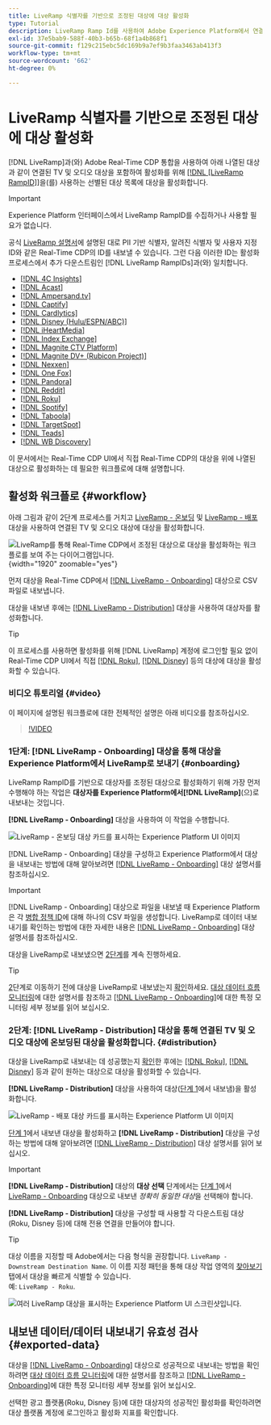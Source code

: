 ```yaml
---
title: LiveRamp 식별자를 기반으로 조정된 대상에 대상 활성화
type: Tutorial
description: LiveRamp Ramp Id를 사용하여 Adobe Experience Platform에서 연결된 TV 및 오디오 대상 및 기타 통합에 대한 대상을 활성화하는 방법을 알아봅니다.
exl-id: 37e5bab9-588f-40b3-b65b-68f1a4b868f1
source-git-commit: f129c215ebc5dc169b9a7ef9b3faa3463ab413f3
workflow-type: tm+mt
source-wordcount: '662'
ht-degree: 0%

---
```


# LiveRamp 식별자를 기반으로 조정된 대상에 대상 활성화

[!DNL LiveRamp]과(와) Adobe Real-Time CDP 통합을 사용하여 아래 나열된 대상과 같이 연결된 TV 및 오디오 대상을 포함하여 활성화를 위해 [[!DNL [LiveRamp RampID]]](https://docs.liveramp.com/connect/en/interpreting-rampid,-liveramp-s-people-based-identifier.html)을(를) 사용하는 선별된 대상 목록에 대상을 활성화합니다.

>[!IMPORTANT]
>
>Experience Platform 인터페이스에서 LiveRamp RampID를 수집하거나 사용할 필요가 없습니다.
>
> 공식 [LiveRamp 설명서](https://docs.liveramp.com/connect/en/identity-and-identifier-terms-and-concepts.html#known-identifiers)에 설명된 대로 PII 기반 식별자, 알려진 식별자 및 사용자 지정 ID와 같은 Real-Time CDP의 ID를 내보낼 수 있습니다. 그런 다음 이러한 ID는 활성화 프로세스에서 추가 다운스트림인 [!DNL LiveRamp RampIDs]과(와) 일치합니다.


* [[!DNL 4C Insights]](#insights)
* [[!DNL Acast]](#acast)
* [[!DNL Ampersand.tv]](#ampersand-tv)
* [[!DNL Captify]](#captify)
* [[!DNL Cardlytics]](#cardlytics)
* [[!DNL Disney (Hulu/ESPN/ABC)]](#disney)
* [[!DNL iHeartMedia]](#iheartmedia)
* [[!DNL Index Exchange]](#index-exchange)
* [[!DNL Magnite CTV Platform]](#magnite)
* [[!DNL Magnite DV+ (Rubicon Project)]](#magnite-dv)
* [[!DNL Nexxen]](#nexxen)
* [[!DNL One Fox]](#fox)
* [[!DNL Pandora]](#pandora)
* [[!DNL Reddit]](#reddit)
* [[!DNL Roku]](#roku)
* [[!DNL Spotify]](#spotify)
* [[!DNL Taboola]](#taboola)
* [[!DNL TargetSpot]](#targetspot)
* [[!DNL Teads]](#teads)
* [[!DNL WB Discovery]](#wb-discovery)

이 문서에서는 Real-Time CDP UI에서 직접 Real-Time CDP의 대상을 위에 나열된 대상으로 활성화하는 데 필요한 워크플로에 대해 설명합니다.

## 활성화 워크플로 {#workflow}

아래 그림과 같이 2단계 프로세스를 거치고 [LiveRamp - 온보딩](../catalog/advertising/liveramp-onboarding.md) 및 [LiveRamp - 배포](../catalog/advertising/liveramp-distribution.md) 대상을 사용하여 연결된 TV 및 오디오 대상에 대상을 활성화합니다.

![LiveRamp를 통해 Real-Time CDP에서 조정된 대상으로 대상을 활성화하는 워크플로를 보여 주는 다이어그램입니다.](../assets/ui/activate-curated-destinations-liveramp/workflow-diagram.png){width="1920" zoomable="yes"}

먼저 대상을 Real-Time CDP에서 [[!DNL LiveRamp - Onboarding]](../catalog/advertising/liveramp-onboarding.md) 대상으로 CSV 파일로 내보냅니다.

대상을 내보낸 후에는 [[!DNL LiveRamp - Distribution]](../catalog/advertising/liveramp-distribution.md) 대상을 사용하여 대상자를 활성화합니다.

>[!TIP]
>
>이 프로세스를 사용하면 활성화를 위해 [!DNL LiveRamp] 계정에 로그인할 필요 없이 Real-Time CDP UI에서 직접 [[!DNL Roku]](../catalog/advertising/liveramp-distribution.md#roku), [[!DNL Disney]](../catalog/advertising/liveramp-distribution.md#disney) 등의 대상에 대상을 활성화할 수 있습니다.

### 비디오 튜토리얼 {#video}

이 페이지에 설명된 워크플로에 대한 전체적인 설명은 아래 비디오를 참조하십시오.

>[!VIDEO](https://video.tv.adobe.com/v/3425367)

### 1단계: [!DNL LiveRamp - Onboarding] 대상을 통해 대상을 Experience Platform에서 LiveRamp로 보내기 {#onboarding}

LiveRamp RampID를 기반으로 대상자를 조정된 대상으로 활성화하기 위해 가장 먼저 수행해야 하는 작업은 **대상자를 Experience Platform에서[!DNL LiveRamp]**(으)로 내보내는 것입니다.

**[!DNL LiveRamp - Onboarding]** 대상을 사용하여 이 작업을 수행합니다.

![LiveRamp - 온보딩 대상 카드를 표시하는 Experience Platform UI 이미지](../assets/ui/activate-curated-destinations-liveramp/liveramp-onboarding-catalog.png)

[!DNL LiveRamp - Onboarding] 대상을 구성하고 Experience Platform에서 대상을 내보내는 방법에 대해 알아보려면 [[!DNL LiveRamp - Onboarding]](../catalog/advertising/liveramp-onboarding.md) 대상 설명서를 참조하십시오.

>[!IMPORTANT]
>
>[!DNL LiveRamp - Onboarding] 대상으로 파일을 내보낼 때 Experience Platform은 각 [병합 정책 ID](../../profile/merge-policies/overview.md)에 대해 하나의 CSV 파일을 생성합니다. LiveRamp로 데이터 내보내기를 확인하는 방법에 대한 자세한 내용은 [[!DNL LiveRamp - Onboarding]](../catalog/advertising/liveramp-onboarding.md) 대상 설명서를 참조하십시오.


대상을 LiveRamp로 내보냈으면 [2단계](#distribution)를 계속 진행하세요.

>[!TIP]
>
>[2](#distribution)단계로 이동하기 전에 대상을 LiveRamp로 내보냈는지 [확인](../catalog/advertising/liveramp-onboarding.md#exported-data)하세요. [대상 데이터 흐름 모니터링](../../dataflows/ui/monitor-destinations.md#dataflow-runs-for-batch-destinations)에 대한 설명서를 참조하고 [[!DNL LiveRamp - Onboarding]](../catalog/advertising/liveramp-onboarding.md#exported-data)에 대한 특정 모니터링 세부 정보를 읽어 보십시오.

### 2단계: [!DNL LiveRamp - Distribution] 대상을 통해 연결된 TV 및 오디오 대상에 온보딩된 대상을 활성화합니다. {#distribution}

대상을 LiveRamp로 내보내는 데 성공했는지 [확인](../catalog/advertising/liveramp-onboarding.md#exported-data)한 후에는 [[!DNL Roku]](../catalog/advertising/liveramp-distribution.md#roku), [[!DNL Disney]](../catalog/advertising/liveramp-distribution.md#disney) 등과 같이 원하는 대상으로 대상을 활성화할 수 있습니다.

**[!DNL LiveRamp - Distribution]** 대상을 사용하여 대상([단계 1](#onboarding)에서 내보냄)을 활성화합니다.

![LiveRamp - 배포 대상 카드를 표시하는 Experience Platform UI 이미지](../assets/ui/activate-curated-destinations-liveramp/liveramp-distribution-catalog.png)

[단계 1](#onboarding)에서 내보낸 대상을 활성화하고 **[!DNL LiveRamp - Distribution]** 대상을 구성하는 방법에 대해 알아보려면 [[!DNL LiveRamp - Distribution]](../catalog/advertising/liveramp-distribution.md) 대상 설명서를 읽어 보십시오.

>[!IMPORTANT]
>
>**[!DNL LiveRamp - Distribution]** 대상의 **대상 선택** 단계에서는 [단계 1](#onboarding)에서 [LiveRamp - Onboarding](../catalog/advertising/liveramp-onboarding.md) 대상으로 내보낸 *정확히 동일한 대상*&#x200B;을 선택해야 합니다.

**[!DNL LiveRamp - Distribution]** 대상을 구성할 때 사용할 각 다운스트림 대상(Roku, Disney 등)에 대해 전용 연결을 만들어야 합니다.

>[!TIP]
>
>대상 이름을 지정할 때 Adobe에서는 다음 형식을 권장합니다. `LiveRamp - Downstream Destination Name`. 이 이름 지정 패턴을 통해 대상 작업 영역의 [찾아보기](../ui/destinations-workspace.md#browse) 탭에서 대상을 빠르게 식별할 수 있습니다.
><br>
>예: `LiveRamp - Roku`.

![여러 LiveRamp 대상을 표시하는 Experience Platform UI 스크린샷입니다.](../assets/ui/activate-curated-destinations-liveramp/liveramp-naming.png)

## 내보낸 데이터/데이터 내보내기 유효성 검사 {#exported-data}

대상을 [[!DNL LiveRamp - Onboarding]](../catalog/advertising/liveramp-onboarding.md) 대상으로 성공적으로 내보내는 방법을 확인하려면 [대상 데이터 흐름 모니터링](../../dataflows/ui/monitor-destinations.md#dataflow-runs-for-batch-destinations)에 대한 설명서를 참조하고 [[!DNL LiveRamp - Onboarding]](../catalog/advertising/liveramp-onboarding.md#exported-data)에 대한 특정 모니터링 세부 정보를 읽어 보십시오.

선택한 광고 플랫폼(Roku, Disney 등)에 대한 대상자의 성공적인 활성화를 확인하려면 대상 플랫폼 계정에 로그인하고 활성화 지표를 확인합니다.
